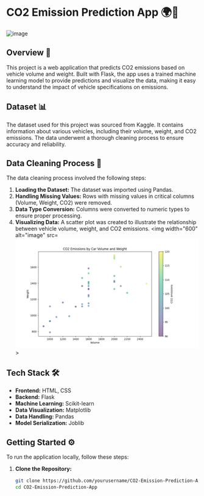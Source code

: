 # CO2 Emission Prediction App 🌍💨

<img width="600" alt="image" src="https://github.com/user-attachments/assets/389305ae-b11e-4dc2-8ac4-a694e90922b1">

## Overview 🚀

This project is a web application that predicts CO2 emissions based on vehicle volume and weight. Built with Flask, the app uses a trained machine learning model to provide predictions and visualize the data, making it easy to understand the impact of vehicle specifications on emissions.

## Dataset 📊

The dataset used for this project was sourced from Kaggle. It contains information about various vehicles, including their volume, weight, and CO2 emissions. The data underwent a thorough cleaning process to ensure accuracy and reliability.

## Data Cleaning Process 🧹

The data cleaning process involved the following steps:

1. **Loading the Dataset:** The dataset was imported using Pandas.
2. **Handling Missing Values:** Rows with missing values in critical columns (Volume, Weight, CO2) were removed.
3. **Data Type Conversion:** Columns were converted to numeric types to ensure proper processing.
4. **Visualizing Data:** A scatter plot was created to illustrate the relationship between vehicle volume, weight, and CO2 emissions.
<img width="600" alt="image" src=![Data Visualization](static/co2_plot.png)>


## Tech Stack 🛠️

- **Frontend:** HTML, CSS
- **Backend:** Flask
- **Machine Learning:** Scikit-learn
- **Data Visualization:** Matplotlib
- **Data Handling:** Pandas
- **Model Serialization:** Joblib

## Getting Started ⚙️

To run the application locally, follow these steps:

1. **Clone the Repository:**

   ```bash
   git clone https://github.com/yourusername/CO2-Emission-Prediction-App.git
   cd CO2-Emission-Prediction-App
